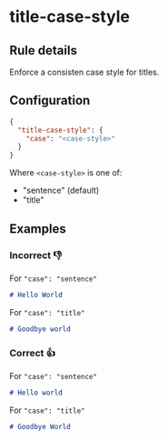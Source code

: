 # title-case-style

## Rule details

Enforce a consisten case style for titles.

## Configuration

```json
{
  "title-case-style": {
    "case": "<case-style>"
  }
}
```

Where `<case-style>` is one of:

- "sentence" (default)
- "title"

## Examples

### Incorrect 👎

For `"case": "sentence"`

```md
# Hello World
```

For `"case": "title"`

```md
# Goodbye world
```

### Correct 👍

For `"case": "sentence"`

```md
# Hello world
```

For `"case": "title"`

```md
# Goodbye World
```
